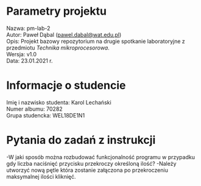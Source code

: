 # Parametry projektu

Nazwa: pm-lab-2  
Autor: Paweł Dąbal (pawel.dabal@wat.edu.pl)  
Opis: Projekt bazowy repozytorium na drugie spotkanie laboratoryjne z przedmiotu _Technika mikroprocesorowa_.  
Wersja: v1.0  
Data: 23.01.2021 r.

# Informacje o studencie

Imię i nazwisko studenta: Karol Lechański  
Numer albumu: 70282  
Grupa studencka: WEL18DE1N1

# Pytania do zadań z instrukcji
-W jaki sposób można rozbudować funkcjonalność programu w przypadku gdy liczba naciśnięć przycisku przekroczy określoną ilość?
-Należy utworzyć nową pętle która zostanie załączona po przekroczeniu maksymalnej ilości kliknięć.

